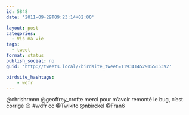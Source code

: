 ```yaml
---
id: 5848
date: '2011-09-29T09:23:14+02:00'

layout: post
categories:
  - Vis ma vie
tags:
  - tweet
format: status
publish_social: no
guid: 'http://tweets.local/?birdsite_tweet=119341452915515392'

birdsite_hashtags:
    - wdfr
---
```


@chrishrmnn @geoffrey\_crofte merci pour m’avoir remonté le bug, c’est corrigé 😉 #wdfr cc @Twikito @nbirckel @Fran6